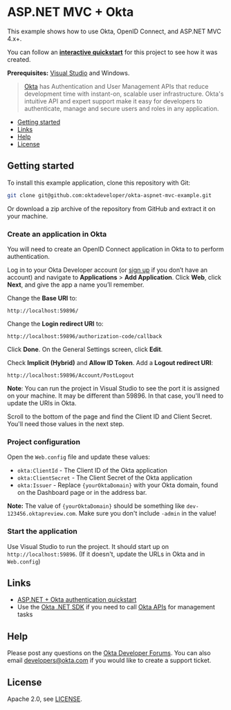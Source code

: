 # ASP.NET MVC + Okta

This example shows how to use Okta, OpenID Connect, and ASP.NET MVC 4.x+.

You can follow an **[interactive quickstart](https://developer.okta.com/quickstart/#/okta-sign-in-page/dotnet/aspnet4)** for this project to see how it was created.

**Prerequisites:** [Visual Studio](https://www.visualstudio.com/downloads/) and Windows.

> [Okta](https://developer.okta.com/) has Authentication and User Management APIs that reduce development time with instant-on, scalable user infrastructure. Okta's intuitive API and expert support make it easy for developers to authenticate, manage and secure users and roles in any application.

* [Getting started](#getting-started)
* [Links](#links)
* [Help](#help)
* [License](#license)

## Getting started

To install this example application, clone this repository with Git:

```bash
git clone git@github.com:oktadeveloper/okta-aspnet-mvc-example.git
```

Or download a zip archive of the repository from GitHub and extract it on your machine.

### Create an application in Okta

You will need to create an OpenID Connect application in Okta to to perform authentication. 

Log in to your Okta Developer account (or [sign up](https://developer.okta.com/signup/) if you don’t have an account) and navigate to **Applications** > **Add Application**. Click **Web**, click **Next**, and give the app a name you’ll remember.

Change the **Base URI** to:

```
http://localhost:59896/
```

Change the **Login redirect URI** to:

```
http://localhost:59896/authorization-code/callback
```

Click **Done**. On the General Settings screen, click **Edit**.

Check **Implicit (Hybrid)** and **Allow ID Token**. Add a **Logout redirect URI**:

```
http://localhost:59896/Account/PostLogout
```

**Note**: You can run the project in Visual Studio to see the port it is assigned on your machine. It may be different than 59896. In that case, you'll need to update the URIs in Okta.

Scroll to the bottom of the page and find the Client ID and Client Secret. You'll need those values in the next step.

### Project configuration

Open the `Web.config` file and update these values:

* `okta:ClientId` - The Client ID of the Okta application
* `okta:ClientSecret` - The Client Secret of the Okta application
* `okta:Issuer` - Replace `{yourOktaDomain}` with your Okta domain, found on the Dashboard page or in the address bar.

**Note:** The value of `{yourOktaDomain}` should be something like `dev-123456.oktapreview.com`. Make sure you don't include `-admin` in the value!

### Start the application

Use Visual Studio to run the project. It should start up on `http://localhost:59896`. (If it doesn't, update the URLs in Okta and in `Web.config`)

## Links

* [ASP.NET + Okta authentication quickstart](https://developer.okta.com/quickstart/#/okta-sign-in-page/dotnet/aspnet4)
* Use the [Okta .NET SDK](https://github.com/okta/okta-sdk-dotnet) if you need to call [Okta APIs](https://developer.okta.com/docs/api/resources/users) for management tasks

## Help

Please post any questions on the [Okta Developer Forums](https://devforum.okta.com/). You can also email developers@okta.com if you would like to create a support ticket.

## License

Apache 2.0, see [LICENSE](LICENSE).
